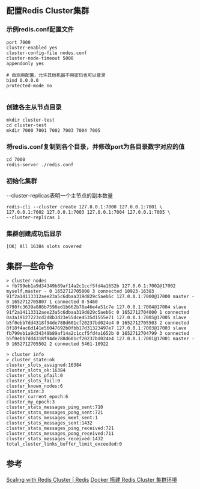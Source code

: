 ## 配置Redis Cluster集群

### 示例redis.conf配置文件

```properties
port 7000
cluster-enabled yes
cluster-config-file nodes.conf
cluster-node-timeout 5000
appendonly yes

# 自测用配置，允许其他机器不用密码也可以登录
bind 0.0.0.0
protected-mode no


```

### 创建各主从节点目录

```shell
mkdir cluster-test
cd cluster-test
mkdir 7000 7001 7002 7003 7004 7005
```

### 将redis.conf复制到各个目录，并修改port为各目录数字对应的值

```shell
cd 7000
redis-server ./redis.conf
```

### 初始化集群

--cluster-replicas表明一个主节点的副本数量

```shell
redis-cli --cluster create 127.0.0.1:7000 127.0.0.1:7001 \
127.0.0.1:7002 127.0.0.1:7003 127.0.0.1:7004 127.0.0.1:7005 \
--cluster-replicas 1
```

### 集群创建成功后显示

```shell
[OK] All 16384 slots covered
```

## 集群一些命令

```shell
> cluster nodes
> fb799eb1a9d34349b89af14a2c1ccf5fd4a1652b 127.0.0.1:7002@17002 myself,master - 0 1652712705000 3 connected 10923-16383
91f2a14113312aee23a5c6dbaa319d829c5aeb6c 127.0.0.1:7000@17000 master - 0 1652712705807 1 connected 0-5460
8798fc3639a888b7598ed1b662b78a46e4a51c7e 127.0.0.1:7004@17004 slave 91f2a14113312aee23a5c6dbaa319d829c5aeb6c 0 1652712704000 1 connected
0a3a19127223cd2d8b3d23e55dce4535d1555e71 127.0.0.1:7005@17005 slave b5f0ebb7dd4318f94de788d601cf20237bd024e4 0 1652712705503 2 connected
8f18f4ac6d141e56047692b0fbb17d31323497e7 127.0.0.1:7003@17003 slave fb799eb1a9d34349b89af14a2c1ccf5fd4a1652b 0 1652712704799 3 connected
b5f0ebb7dd4318f94de788d601cf20237bd024e4 127.0.0.1:7001@17001 master - 0 1652712705502 2 connected 5461-10922

> cluster info
> cluster_state:ok
cluster_slots_assigned:16384
cluster_slots_ok:16384
cluster_slots_pfail:0
cluster_slots_fail:0
cluster_known_nodes:6
cluster_size:3
cluster_current_epoch:6
cluster_my_epoch:3
cluster_stats_messages_ping_sent:710
cluster_stats_messages_pong_sent:721
cluster_stats_messages_meet_sent:1
cluster_stats_messages_sent:1432
cluster_stats_messages_ping_received:721
cluster_stats_messages_pong_received:711
cluster_stats_messages_received:1432
total_cluster_links_buffer_limit_exceeded:0
```

## 参考

[Scaling with Redis Cluster | Redis](https://redis.io/docs/manual/scaling/#creating-and-using-a-redis-cluster)
[Docker 搭建 Redis Cluster 集群环境](https://xie.infoq.cn/article/a5536b928edd12beb32fcabf9)
